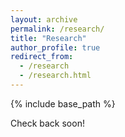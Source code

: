```yaml
---
layout: archive
permalink: /research/
title: "Research"
author_profile: true
redirect_from: 
  - /research
  - /research.html
---
```


{% include base_path %}

Check back soon!
